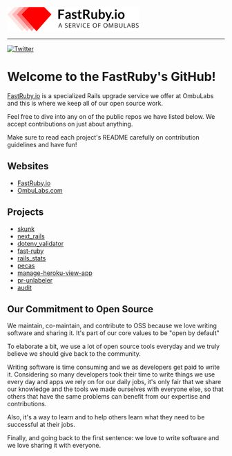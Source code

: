 <picture>
  <source media="(prefers-color-scheme: dark)" srcset="../fr_logo_dark.png">
  <source media="(prefers-color-scheme: light)" srcset="../fr_logo_light.png">
  <img alt="Shows dark version of FastRuby log in dark mode and light version in light mode" src="../fr_logo_light.png">
</picture>

---

[![Twitter](https://img.shields.io/badge/twitter-%231DA1F2.svg?&style=for-the-badge&logo=twitter&logoColor=white)](https://twitter.com/fastrubyio)

# Welcome to the FastRuby's GitHub!

[FastRuby.io](http://fastruby.io) is a specialized Rails upgrade service we offer at OmbuLabs and this is where we keep
all of our open source work.

Feel free to dive into any on of the public repos we have listed below. We accept contributions on just about anything.

Make sure to read each project's README carefully on contribution guidelines and have fun!

## Websites
* [FastRuby.io](https://fastruby.io)
* [OmbuLabs.com](https://ombulabs.com)

## Projects
* [skunk](https://github.com/fastruby/skunk)
* [next_rails](https://github.com/fastruby/next_rails)
* [dotenv_validator](https://github.com/fastruby/dotenv_validator)
* [fast-ruby](https://github.com/fastruby/fast-ruby)
* [rails_stats](https://github.com/fastruby/rails_stats)
* [pecas](https://github.com/fastruby/pecas)
* [manage-heroku-view-app](https://github.com/fastruby/manage-heroku-review-app)
* [pr-unlabeler](https://github.com/fastruby/pr-unlabeler)
* [audit](https://github.com/fastruby/audit)

## Our Commitment to Open Source

We maintain, co-maintain, and contribute to OSS because we love writing software and sharing it. It's part of our core
values to be "open by default"

To elaborate a bit, we use a lot of open source tools everyday and we truly believe we should give back to the community.

Writing software is time consuming and we as developers get paid to write it. Considering so many developers took their
time to write things we use every day and apps we rely on for our daily jobs, it's only fair that we share our knowledge
and the tools we made ourselves with everyone else, so that others that have the same problems can benefit from our expertise
and contributions.

Also, it's a way to learn and to help others learn what they need to be successful at their jobs.

Finally, and going back to the first sentence: we love to write software and we love sharing it with everyone.
